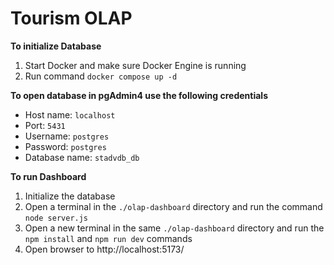 # Tourism OLAP

**To initialize Database**
1. Start Docker and make sure Docker Engine is running
2. Run command `docker compose up -d`

**To open database in pgAdmin4 use the following credentials**
- Host name: `localhost`
- Port: `5431`
- Username: `postgres`
- Password: `postgres`
- Database name: `stadvdb_db`

**To run Dashboard**
1. Initialize the database
2. Open a terminal in the `./olap-dashboard` directory and run the command `node server.js`
3. Open a new terminal in the same `./olap-dashboard` directory and run the `npm install` and `npm run dev` commands
4. Open browser to http://localhost:5173/
